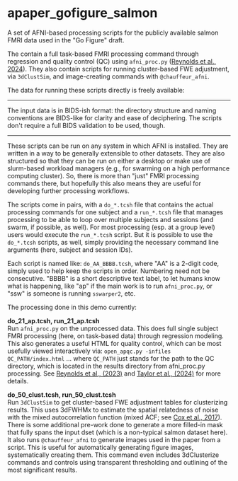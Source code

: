 # apaper_gofigure_salmon
A set of AFNI-based processing scripts for the publicly available
salmon FMRI data used in the "Go Figure" draft.

The contain a full task-based FMRI processing command through
regression and quality control (QC) using `afni_proc.py` 
([Reynolds et al., 2024](https://doi.org/10.1162/imag_a_00347)). 
They also contain scripts for running 
cluster-based FWE adjustment, via `3dClustSim`, and image-creating 
commands with `@chauffeur_afni`.

The data for running these scripts directly is freely available:
***

The input data is in BIDS-ish format: the directory structure and
naming conventions are BIDS-like for clarity and ease of
deciphering. The scripts don't require a full BIDS validation to
be used, though.

-----------------------------------------------------------------------------

These scripts can be run on any system in which AFNI is
installed. They are written in a way to be generally extensible
to other datasets. They are also structured so that they can be
run on either a desktop or make use of slurm-based workload
managers (e.g., for swarming on a high performance computing
cluster). So, there is more than "just" FMRI processing commands
there, but hopefully this also means they are useful for
developing further processing workflows.

The scripts come in pairs, with a `do_*.tcsh` file that contains
the actual processing commands for one subject and a `run_*.tcsh`
file that manages processing to be able to loop over multiple
subjects and sessions (and swarm, if possible, as well). For most 
processing (esp. at a group level) users would execute the `run_*.tcsh`
script. But it is possible to use the `do_*.tcsh` scripts, as well,
simply providing the necessary command line arguments (here, subject and
session IDs).

Each script is named like: `do_AA_BBBB.tcsh`, where "AA" is a 2-digit code,
simply used to help keep the scripts in order. Numbering need not be 
consecutive. "BBBB" is a short descriptive text label, to let humans know
what is happening, like "ap" if the main work is to run `afni_proc.py`, or
"ssw" is someone is running `sswarper2`, etc.

The processing done in this demo currently:

**do_21_ap.tcsh, run_21_ap.tcsh**  
Run `afni_proc.py` on the unprocessed data. This does full single
subject FMRI processing (here, on task-based data) through regression
modeling. This also generates a useful HTML for quality control, which
can be most usefully viewed interactively via:
    `open_apqc.py -infiles QC_PATH/index.html`
... where `QC_PATH` just stands for the path to the QC directory, which
is located in the results directory from afni_proc.py processing. See
[Reynolds et al., (2023)](https://www.frontiersin.org/articles/10.3389/fnins.2022.1073800/full/) 
and [Taylor et al., (2024)](https://www.ncbi.nlm.nih.gov/pmc/articles/PMC11382598/) 
for more details.

**do_50_clust.tcsh, run_50_clust.tcsh**  
Run `3dClustSim` to get cluster-based FWE adjustment tables for
clusterizing results. This uses 3dFWHMx to estimate the spatial
relatedness of noise with the mixed autocorrelation function 
(mixed ACF; see [Cox et al., 2017](https://pubmed.ncbi.nlm.nih.gov/28398812/)). 
There is some additional pre-work done
to generate a more filled-in mask that fully spans the input dset (which
is a non-typical salmon dataset here).  
It also runs `@chauffeur_afni` to generate images used in the paper from
a script. This is useful for automatically generating figure images,
systematically creating them. This command even includes 3dClusterize
commands and controls using transparent thresholding and outlining of
the most significant results.
